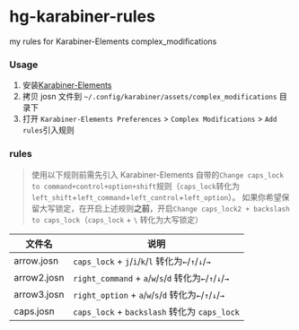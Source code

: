 # hg-karabiner-rules
my rules for Karabiner-Elements complex_modifications

### Usage
1. 安装[Karabiner-Elements](https://pqrs.org/osx/karabiner/index.html)
2. 拷贝 josn 文件到 `~/.config/karabiner/assets/complex_modifications` 目录下
3. 打开 `Karabiner-Elements Preferences` > `Complex Modifications` > `Add rules`引入规则

### rules
> 使用以下规则前需先引入 Karabiner-Elements 自带的`Change caps_lock to command+control+option+shift`规则（`caps_lock`转化为`left_shift`+`left_command`+`left_control`+`left_option`）。
> 如果你希望保留大写锁定，在开启上述规则**之前**，开启`Change caps_lock2 + backslash to caps_lock`（`caps_lock` + `\` 转化为大写锁定）

文件名 | 说明
-- | --
arrow.josn | `caps_lock` + `j`/`i`/`k`/`l` 转化为`←`/`↑`/`↓`/`→`
arrow2.josn | `right_command` + `a`/`w`/`s`/`d` 转化为`←`/`↑`/`↓`/`→`
arrow3.josn | `right_option` + `a`/`w`/`s`/`d` 转化为`←`/`↑`/`↓`/`→`
caps.josn | `caps_lock` + `backslash` 转化为 `caps_lock`
